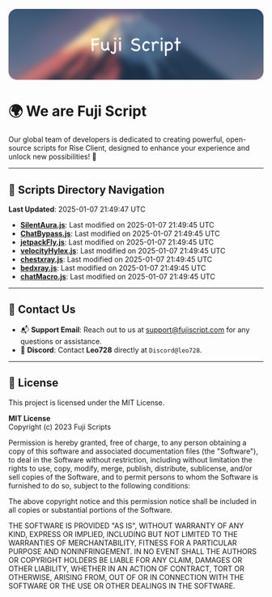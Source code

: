 ![Banner](.github/b.webp)

# 🌍 **We are Fuji Script**

Our global team of developers is dedicated to creating powerful, open-source scripts for Rise Client, designed to enhance your experience and unlock new possibilities! 🌟

---
<!-- SCRIPTS_NAVIGATION_START -->
## 📂 **Scripts Directory Navigation**

**Last Updated**: 2025-01-07 21:49:47 UTC

- **[SilentAura.js](scripts/SilentAura.js)**: Last modified on 2025-01-07 21:49:45 UTC
- **[ChatBypass.js](scripts/ChatBypass.js)**: Last modified on 2025-01-07 21:49:45 UTC
- **[jetpackFly.js](scripts/jetpackFly.js)**: Last modified on 2025-01-07 21:49:45 UTC
- **[velocityHylex.js](scripts/velocityHylex.js)**: Last modified on 2025-01-07 21:49:45 UTC
- **[chestxray.js](scripts/chestxray.js)**: Last modified on 2025-01-07 21:49:45 UTC
- **[bedxray.js](scripts/bedxray.js)**: Last modified on 2025-01-07 21:49:45 UTC
- **[chatMacro.js](scripts/chatMacro.js)**: Last modified on 2025-01-07 21:49:45 UTC

<!-- SCRIPTS_NAVIGATION_END -->

---

## 💬 **Contact Us**  
- 📬 **Support Email**: Reach out to us at [support@fujiscript.com](mailto:support@fujiscript.com) for any questions or assistance.  
- 💬 **Discord**: Contact **Leo728** directly at `Discord@leo728`.

---

## 📜 **License**

This project is licensed under the MIT License.  

**MIT License**  
Copyright (c) 2023 Fuji Scripts  

Permission is hereby granted, free of charge, to any person obtaining a copy of this software and associated documentation files (the "Software"), to deal in the Software without restriction, including without limitation the rights to use, copy, modify, merge, publish, distribute, sublicense, and/or sell copies of the Software, and to permit persons to whom the Software is furnished to do so, subject to the following conditions:  

The above copyright notice and this permission notice shall be included in all copies or substantial portions of the Software.  

THE SOFTWARE IS PROVIDED "AS IS", WITHOUT WARRANTY OF ANY KIND, EXPRESS OR IMPLIED, INCLUDING BUT NOT LIMITED TO THE WARRANTIES OF MERCHANTABILITY, FITNESS FOR A PARTICULAR PURPOSE AND NONINFRINGEMENT. IN NO EVENT SHALL THE AUTHORS OR COPYRIGHT HOLDERS BE LIABLE FOR ANY CLAIM, DAMAGES OR OTHER LIABILITY, WHETHER IN AN ACTION OF CONTRACT, TORT OR OTHERWISE, ARISING FROM, OUT OF OR IN CONNECTION WITH THE SOFTWARE OR THE USE OR OTHER DEALINGS IN THE SOFTWARE.  
